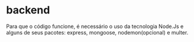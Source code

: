# backend

Para que o código funcione, é necessário o uso da tecnologia Node.Js e alguns de seus pacotes: express, mongoose, nodemon(opcional) e multer.
